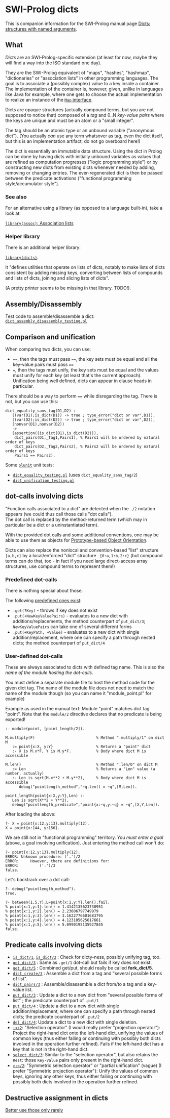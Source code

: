 # SWI-Prolog dicts

This is companion information for the SWI-Prolog manual page [Dicts: structures with named arguments](https://eu.swi-prolog.org/pldoc/man?section=bidicts).

## What

_Dicts_ are an SWI-Prolog-specific extension (at least for now, maybe they will find a way into the ISO standard one day).

They are the SWI-Prolog equivalent of "maps", "hashes", "hashmap", "dictionaries" or "association lists" in other programming languages.
The goal is to associate a (possibly complex) value to a key inside a container. The implementation of the container is, however, given,
unlike in languages like Java for example, where one gets to choose the actual implementation to realize an instance of the
[`Map` interface](https://docs.oracle.com/en/java/javase/14/docs/api/java.base/java/util/Map.html).

Dicts are opaque structures (actually compound terms, but you are not supposed to notice that) composed of
a _tag_ and 0..N _key-value pairs_ where the keys are unique and must be an atom or a "small integer". 

The tag should be an atomic type or an unbound variable ("anonymous dict"). (You actually _can_ use any term whatsover
as tag, even the dict itself, but this is an implementation artifact; do not go overboard here!)

The dict is essentially an immutable data structure. Using the dict in Prolog can be done by having dicts
with initially unbound variables as values that are refined as computation progresses ("logic programming style")
or by constructing new dicts from existing dicts whenever needed by adding, removing or changing entries. The
ever-regenerated dict is then be passed between the predicate activations ("functional programming style/accumulator style").

### See also

For an alternative using a library (as opposed to a language built-in), take a look at:

[`library(assoc)`: Association lists](https://eu.swi-prolog.org/pldoc/man?section=assoc)

### Helper library

There is an additional helper library:

[`library(dicts)`](https://eu.swi-prolog.org/pldoc/man?section=dicts).

It "defines utilities that operate on lists of dicts, notably to make lists of dicts consistent by adding missing keys,
converting between lists of compounds and lists of dicts, joining and slicing lists of dicts".

(A pretty printer seems to be missing in that library. TODO!).

## Assembly/Disassembly

Test code to assemble/disassemble a dict: [`dict_assembly_disassembly_testing.pl`](code/dict_assembly_disassembly_testing.pl)

## Comparison and unification

When comparing two dicts, you can use:

   - `==`, then the tags must pass `==`, the key sets must be equal and all the key-value pairs must pass `==`
   - `=`,  then the tags must unify, the key sets must be equal and the values must unify for each key
     (at least that's the current approach).
     Unification being well defined, dicts can appear in clause heads in particular.

There should be a way to perform `==` while disregarding the tag. There is not, but you can use this:

```none
dict_equality_sans_tag(D1,D2) :-
   ((var(D1);is_dict(D1)) -> true ; type_error("dict or var",D1)),
   ((var(D2);is_dict(D2)) -> true ; type_error("dict or var",D2)),   
   (nonvar(D1),nonvar(D2)) 
   -> 
   (assertion((is_dict(D1),is_dict(D2))),
    dict_pairs(D1,_Tag1,Pairs1), % Pairs1 will be ordered by natural order of keys
    dict_pairs(D2,_Tag2,Pairs2), % Pairs2 will be ordered by natural order of keys
    Pairs1 == Pairs2).
```

Some [`plunit`](https://eu.swi-prolog.org/pldoc/doc_for?object=section(%27packages/plunit.html%27)) unit tests:

- [`dict_equality_testing.pl`](code/dict_equality_testing.pl) (uses `dict_equality_sans_tag/2`)
- [`dict_unification_testing.pl`](code/dict_equality_testing.pl)

## dot-calls involving dicts

"Function calls associated to a dict" are detected when the `./2` notation appears (we could thus call those calls "dot calls").  
The dot call is replaced by the method-returned term (which may in particular be a dict or a uninstantiated term).

With the provided dot calls and some additional conventions, one may be able to use them as objects 
for [Prototype-based Object Orientation](https://en.wikipedia.org/wiki/Prototype-based_programming). 

Dicts can also replace the nonlocal and convention-based "list" structure `[a,b,c]` by a 
local/enforced "dict" structure `_{0:a,1:b,2:c}` (but compound terms can do that, too - in fact if you need
large direct-access array structures, use compound terms to represent them!)

### Predefined dot-calls

There is nothing special about those.

The following [predefined ones exist](https://eu.swi-prolog.org/pldoc/man?section=ext-dicts-predefined):

   - `.get(?Key)` - throws if key does not exist
   - `.put(+NewKeyValuePairs)` - evaluates to a new dict with additions/replacements, the method counterpart of `put_dict/3`; `NewKeyValuePairs` can take one of several different forms
   - `.put(+KeyPath, +Value)` - evaluates to a new dict with single addition/replacement, where one can specify a path through nested dicts; the method counterpart of `put_dict/4`

### User-defined dot-calls

These are always associated to dicts with defined tag name. This is also the _name of the module hosting the dot-calls_.

You must define a separate module file to host the method code for the given dict tag. 
The name of the module file does not need to match the name of the module though (so you can name it "module_point.pl" for example)

Example as used in the manual text: Module "point" matches dict tag "point". 
Note that the `module/2` directive declares that no predicate is being exported!

```
:- module(point, [point_length/2]).

M.multiply(F)                           % Method ".multiply/1" on dict M
   := point{x:X, y:Y}                   % Returns a "point" dict
   :- X is M.x*F, Y is M.y*F.           % Body where dict M is accessible 

M.len()                                 % Method ".len/0" on dict M
   := Len                               % Returns a "Len" value (a number, actually)
   :- Len is sqrt(M.x**2 + M.y**2),     % Body where dict M is accessible
      debug("pointlength_method","~q.len() = ~q",[M,Len]).
      
point_length(point{x:X,y:Y},Len) :-    
   Len is sqrt(X**2 + Y**2),
   debug("pointlength_predicate","point{x:~q,y:~q} = ~q",[X,Y,Len]).
```

After loading the above:

```
?- X = point{x:12,y:13}.multiply(12).
X = point{x:144, y:156}.
```

We are still not in "functional programming" territory. 
You _must enter a goal_ (above, a goal involving unification). Just entering the method call won't do:

```
?- point{x:12,y:13}.multiply(12).
ERROR: Unknown procedure: ('.')/2
ERROR:     However, there are definitions for:
ERROR:         ('.')/3
false.
```

Let's backtrack over a dot call:

```
?- debug("pointlength_method").
true.

?- between(1,5,Y),L=point{x:1,y:Y}.len(),fail.
% point{x:1,y:1}.len() = 1.4142135623730951
% point{x:1,y:2}.len() = 2.23606797749979
% point{x:1,y:3}.len() = 3.1622776601683795
% point{x:1,y:4}.len() = 4.123105625617661
% point{x:1,y:5}.len() = 5.0990195135927845
false.
```

## Predicate calls involving dicts

   - [`is_dict/1`](https://eu.swi-prolog.org/pldoc/man?predicate=is_dict/1), 
     [`is_dict/2`](https://eu.swi-prolog.org/pldoc/doc_for?object=is_dict/2) : Check for dicty-ness, possibly unifying tag, too.
   - [`get_dict/3`](https://eu.swi-prolog.org/pldoc/doc_for?object=get_dict/3) : Same as `.get/1`  dot-call but fails if key does not exist.
   - [`get_dict/5`](https://eu.swi-prolog.org/pldoc/doc_for?object=get_dict/5) : Combined get/put, should really be called **fork_dict/5**. 
   - [`dict_create/3`](https://eu.swi-prolog.org/pldoc/doc_for?object=dict_create/3) : Assemble a dict from a tag and "several possible forms of list".
   - [`dict_pairs/3`](https://eu.swi-prolog.org/pldoc/doc_for?object=dict_pairs/3) : Assemble/disassemble a dict from/to a tag and a key-value list.
   - [`put_dict/3`](https://eu.swi-prolog.org/pldoc/doc_for?object=put_dict/3) : Update a dict to a new dict from "several possible forms of
     list"  ; the predicate counterpart of `.put/1`
   - [`put_dict/4`](https://eu.swi-prolog.org/pldoc/doc_for?object=put_dict/4) : Update a dict to a new dict with single addition/replacement,
     where one can specify a path through nested dicts; the predicate counterpart of `.put/2`
   - [`del_dict/4`](https://eu.swi-prolog.org/pldoc/doc_for?object=del_dict/4): Update a dict to a new dict with single deletion.
   - [`:</2`](https://eu.swi-prolog.org/pldoc/doc_for?object=(%3A%3C)/2): "Selection operator" (I would really prefer
     "projection operator"): Project the right-hand dict onto the left-hand dict, unifying the values of common keys (thus either failing
     or continuing with possibly both dicts involved in the operation further refined). Fails if the left-hand dict has a key that is not in
     the right-hand dict.
   - [`select_dict/3`](https://eu.swi-prolog.org/pldoc/doc_for?object=select_dict/3): Similar to the "selection operator", but also retains the
     `Rest`: those `Key-Value` pairs only present in the right-hand dict.
   - [`>:</2`](https://eu.swi-prolog.org/pldoc/doc_for?object=(%3E%3A%3C)/2): "Symmetric selection operator" or "partial unification" (vague)
     (I prefer "Symmetric projection operator"): Unify the values of common keys, ignoring any other keys, thus either failing or
     continuing with possibly both dicts involved in the operation further refined.

## Destructive assignment in dicts

[Better use those only rarely](https://eu.swi-prolog.org/pldoc/man?section=ext-dict-assignment)

